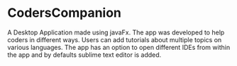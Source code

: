 # CodersCompanion
A Desktop Application made using javaFx.
The app was developed to help coders in different ways.
Users can add tutorials about multiple topics on various languages.
The app has an option to open different IDEs from within the app and by defaults sublime text editor is added.
